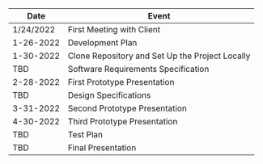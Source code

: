 | Date      | Event                                           |
| --------- | ----------------------------------------------- |
| 1/24/2022 | First Meeting with Client                       |
| 1-26-2022 | Development Plan                                |
| 1-30-2022 | Clone Repository and Set Up the Project Locally |
| TBD       | Software Requirements Specification             |
| 2-28-2022 | First Prototype Presentation                    |
| TBD       | Design Specifications                           |
| 3-31-2022 | Second Prototype Presentation                   |
| 4-30-2022 | Third Prototype Presentation                    |
| TBD       | Test Plan                                       |
| TBD       | Final Presentation                              |
